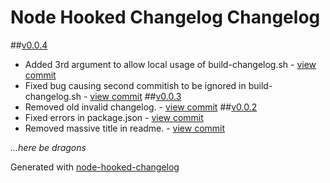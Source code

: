 # Node Hooked Changelog Changelog
##[v0.0.4](https://github.com/SupplyFrame/node-hooked-changelog/commit/6b2f3f9d071537757021f378849376f69952e186)
- Added 3rd argument to allow local usage of build-changelog.sh - [view commit](https://github.com/SupplyFrame/node-hooked-changelog/commit/dc2a80025d7a8323854a3d45943d0a8d9ffadf9d)
- Fixed bug causing second commitish to be ignored in build-changelog.sh - [view commit](https://github.com/SupplyFrame/node-hooked-changelog/commit/aed95eceec24ad03f77b82a107e04168658f2857)
##[v0.0.3](https://github.com/SupplyFrame/node-hooked-changelog/commit/9d19d4b7c6364e2365effb9b7483c152d7263799)
- Removed old invalid changelog. - [view commit](https://github.com/SupplyFrame/node-hooked-changelog/commit/0530b62c9771c04482e152d089338602ee9ab61c)
##[v0.0.2](https://github.com/SupplyFrame/node-hooked-changelog/commit/4fb0e03e16ceef341704a4bdaee36ed25c076510)
- Fixed errors in package.json - [view commit](https://github.com/SupplyFrame/node-hooked-changelog/commit/47deb5b0ddd77b69743012e9f488873b3f26667d)
- Removed massive title in readme. - [view commit](https://github.com/SupplyFrame/node-hooked-changelog/commit/58a13c05a20ef0ae83a6a638b6b9e2f578ce0244)

*...here be dragons*


Generated with [node-hooked-changelog](http://github.com/SupplyFrame/node-hooked-changelog)
